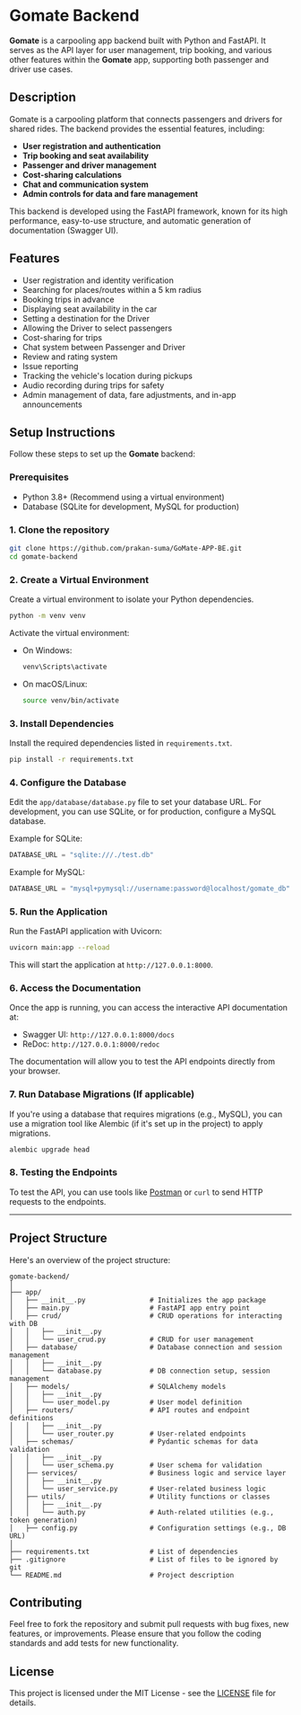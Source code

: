 # Gomate Backend

**Gomate** is a carpooling app backend built with Python and FastAPI. It serves as the API layer for user management, trip booking, and various other features within the **Gomate** app, supporting both passenger and driver use cases.

## Description

Gomate is a carpooling platform that connects passengers and drivers for shared rides. The backend provides the essential features, including:

- **User registration and authentication**
- **Trip booking and seat availability**
- **Passenger and driver management**
- **Cost-sharing calculations**
- **Chat and communication system**
- **Admin controls for data and fare management**

This backend is developed using the FastAPI framework, known for its high performance, easy-to-use structure, and automatic generation of documentation (Swagger UI).

## Features
- User registration and identity verification
- Searching for places/routes within a 5 km radius
- Booking trips in advance
- Displaying seat availability in the car
- Setting a destination for the Driver
- Allowing the Driver to select passengers
- Cost-sharing for trips
- Chat system between Passenger and Driver
- Review and rating system
- Issue reporting
- Tracking the vehicle's location during pickups
- Audio recording during trips for safety
- Admin management of data, fare adjustments, and in-app announcements

## Setup Instructions

Follow these steps to set up the **Gomate** backend:

### Prerequisites

- Python 3.8+ (Recommend using a virtual environment)
- Database (SQLite for development, MySQL for production)

### 1. Clone the repository

```bash
git clone https://github.com/prakan-suma/GoMate-APP-BE.git
cd gomate-backend
```

### 2. Create a Virtual Environment

Create a virtual environment to isolate your Python dependencies.

```bash
python -m venv venv
```

Activate the virtual environment:

- On Windows:
    ```bash
    venv\Scripts\activate
    ```
- On macOS/Linux:
    ```bash
    source venv/bin/activate
    ```

### 3. Install Dependencies

Install the required dependencies listed in `requirements.txt`.

```bash
pip install -r requirements.txt
```

### 4. Configure the Database

Edit the `app/database/database.py` file to set your database URL. For development, you can use SQLite, or for production, configure a MySQL database.

Example for SQLite:
```python
DATABASE_URL = "sqlite:///./test.db"
```

Example for MySQL:
```python
DATABASE_URL = "mysql+pymysql://username:password@localhost/gomate_db"
```

### 5. Run the Application

Run the FastAPI application with Uvicorn:

```bash
uvicorn main:app --reload
```

This will start the application at `http://127.0.0.1:8000`.

### 6. Access the Documentation

Once the app is running, you can access the interactive API documentation at:

- Swagger UI: `http://127.0.0.1:8000/docs`
- ReDoc: `http://127.0.0.1:8000/redoc`

The documentation will allow you to test the API endpoints directly from your browser.

### 7. Run Database Migrations (If applicable)

If you're using a database that requires migrations (e.g., MySQL), you can use a migration tool like Alembic (if it's set up in the project) to apply migrations.

```bash
alembic upgrade head
```

### 8. Testing the Endpoints

To test the API, you can use tools like [Postman](https://www.postman.com/) or `curl` to send HTTP requests to the endpoints.

---

## Project Structure

Here's an overview of the project structure:

```
gomate-backend/
│
├── app/
│   ├── __init__.py                # Initializes the app package
│   ├── main.py                    # FastAPI app entry point
│   ├── crud/                      # CRUD operations for interacting with DB
│   │   ├── __init__.py
│   │   └── user_crud.py           # CRUD for user management
│   ├── database/                  # Database connection and session management
│   │   ├── __init__.py
│   │   └── database.py            # DB connection setup, session management
│   ├── models/                    # SQLAlchemy models
│   │   ├── __init__.py
│   │   └── user_model.py          # User model definition
│   ├── routers/                   # API routes and endpoint definitions
│   │   ├── __init__.py
│   │   └── user_router.py         # User-related endpoints
│   ├── schemas/                   # Pydantic schemas for data validation
│   │   ├── __init__.py
│   │   └── user_schema.py         # User schema for validation
│   ├── services/                  # Business logic and service layer
│   │   ├── __init__.py
│   │   └── user_service.py        # User-related business logic
│   ├── utils/                     # Utility functions or classes
│   │   ├── __init__.py
│   │   └── auth.py                # Auth-related utilities (e.g., token generation)
│   ├── config.py                  # Configuration settings (e.g., DB URL)
│
├── requirements.txt               # List of dependencies
├── .gitignore                     # List of files to be ignored by git
└── README.md                      # Project description
```

## Contributing

Feel free to fork the repository and submit pull requests with bug fixes, new features, or improvements. Please ensure that you follow the coding standards and add tests for new functionality.

## License

This project is licensed under the MIT License - see the [LICENSE](LICENSE) file for details.

